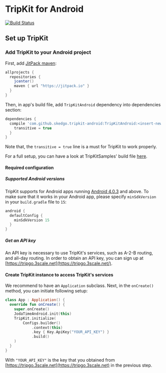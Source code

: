 # TripKit for Android
[![Build Status](https://travis-ci.org/skedgo/tripkit-android.svg?branch=dev)](https://travis-ci.org/skedgo/tripkit-android)

## Set up TripKit

### Add TripKit to your Android project

First, add [JitPack maven](https://jitpack.io/):

```groovy
allprojects {
  repositories {
    jcenter()
    maven { url "https://jitpack.io" }
  }
}
```

Then, in app's build file, add `TripKitAndroid` dependency into dependencies section:

```groovy
dependencies {
  compile 'com.github.skedgo.tripkit-android:TripKitAndroid:<insert-newest-version-here>', {
    transitive = true
  }
}
```

Note that, the `transitive = true` line is a must for TripKit to work properly.

For a full setup, you can have a look at TripKitSamples' build file [here](https://github.com/skedgo/tripkit-android/blob/dev/TripKitSamples/build.gradle).

#### Required configuration

##### Supported Android versions

TripKit supports for Android apps running [Android 4.0.3](https://developer.android.com/about/versions/android-4.0.3.html) and above. To make sure that it works in your Android app, please specify `minSdkVersion` in your `build.gradle` file to `15`:

```groovy
android {
  defaultConfig {
    minSdkVersion 15
  }
}
```

##### Get an API key

An API key is necessary to use TripKit's services, such as A-2-B routing, and all-day routing. In order to obtain an API key, you can sign up at [https://tripgo.3scale.net](https://tripgo.3scale.net/).

#### Create TripKit instance to access TripKit's services

We recommend to have an `Application` subclass. Next, in the `onCreate()` method, you can initiate following setup:

```kotlin
class App : Application() {
  override fun onCreate() {
    super.onCreate()
    JodaTimeAndroid.init(this)
    TripKit.initialize(
        Configs.builder()
            .context(this)
            .key { Key.ApiKey("YOUR_API_KEY") }
            .build()
    )
  }
}

```

With `"YOUR_API_KEY"` is the key that you obtained from [https://tripgo.3scale.net](https://tripgo.3scale.net) in the previous step.
